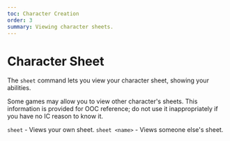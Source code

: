 ```yaml
---
toc: Character Creation
order: 3
summary: Viewing character sheets.
---
```

# Character Sheet

The `sheet` command lets you view your character sheet, showing your abilities.

Some games may allow you to view other character's sheets.  This information is provided for OOC reference; do not use it inappropriately if you have no IC reason to know it.

`sheet` - Views your own sheet.
`sheet <name>` - Views someone else's sheet.
